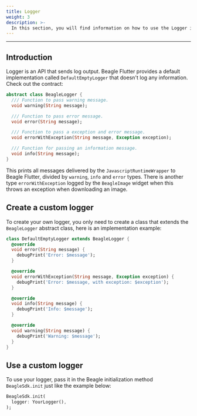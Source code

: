 ```yaml
---
title: Logger
weight: 3
description: >-
  In this section, you will find information on how to use the Logger in Beagle Flutter.
---
```


---

## Introduction
Logger is an API that sends log output. Beagle Flutter provides a default implementation called `DefaultEmptyLogger` that doesn't log any information. Check out the contract:

```dart
abstract class BeagleLogger {
  /// Function to pass warning message.
  void warning(String message);

  /// Function to pass error message.
  void error(String message);

  /// Function to pass a exception and error message.
  void errorWithException(String message, Exception exception);

  /// Function for passing an information message.
  void info(String message);
}
```

This prints all messages delivered by the `JavascriptRuntimeWrapper` to Beagle Flutter, divided by `warning`, `info` and `error` types. There is another type `errorWithException` logged by the `BeagleImage` widget when this throws an exception when downloading an image. 

## Create a custom logger
To create your own logger, you only need to create a class that extends the `BeagleLogger` abstract class, here is an implementation example:

```dart
class DefaultEmptyLogger extends BeagleLogger {
  @override
  void error(String message) {
    debugPrint('Error: $message');
  }

  @override
  void errorWithException(String message, Exception exception) {
    debugPrint('Error: $message, with exception: $exception');
  }

  @override
  void info(String message) {
    debugPrint('Info: $message');
  }

  @override
  void warning(String message) {
    debugPrint('Warning: $message');
  }
}
```

## Use a custom logger
To use your logger, pass it in the Beagle initialization method `BeagleSdk.init` just like the example below:
```dart
BeagleSdk.init(
  logger: YourLogger(),
);
```
